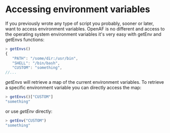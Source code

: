 # Accessing environment variables

If you previously wrote any type of script you probably, sooner or later, want to access environment variables. OpenAF is no different and access to the operating system environment variables it's very easy with getEnv and getEnvs functions:

````javascript
> getEnvs()
{
   "PATH": "/some/dir:/usr/bin",
   "SHELL": "/bin/bash",
   "CUSTOM": "something",
//...
````

_getEnvs_ will retrieve a map of the current environment variables. To retrieve a specific environment variable you can directly access the map:

````javascript
> getEnvs()["CUSTOM"]
"something"
````

or use _getEnv_ directly:

````javascript
> getEnv("CUSTOM")
"something"
````